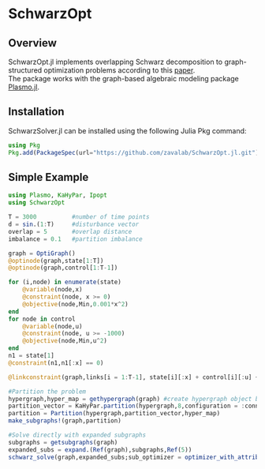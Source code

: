 # SchwarzOpt

## Overview
SchwarzOpt.jl implements overlapping Schwarz decomposition to graph-structured optimization problems according to this [paper](https://arxiv.org/abs/1810.00491).  
The package works with the graph-based algebraic modeling package [Plasmo.jl](https://github.com/zavalab/Plasmo.jl).

## Installation
SchwarzSolver.jl can be installed using the following Julia Pkg command:

```julia
using Pkg
Pkg.add(PackageSpec(url="https://github.com/zavalab/SchwarzOpt.jl.git"))
```

## Simple Example
```julia
using Plasmo, KaHyPar, Ipopt
using SchwarzOpt

T = 3000          #number of time points
d = sin.(1:T)     #disturbance vector
overlap = 5       #overlap distance
imbalance = 0.1   #partition imbalance

graph = OptiGraph()
@optinode(graph,state[1:T])
@optinode(graph,control[1:T-1])

for (i,node) in enumerate(state)
    @variable(node,x)
    @constraint(node, x >= 0)
    @objective(node,Min,0.001*x^2)
end
for node in control
    @variable(node,u)
    @constraint(node, u >= -1000)
    @objective(node,Min,u^2)
end
n1 = state[1]
@constraint(n1,n1[:x] == 0)

@linkconstraint(graph,links[i = 1:T-1], state[i][:x] + control[i][:u] + d[i] == state[i+1][:x])

#Partition the problem
hypergraph,hyper_map = gethypergraph(graph) #create hypergraph object based on graph
partition_vector = KaHyPar.partition(hypergraph,8,configuration = :connectivity,imbalance = imbalance)
partition = Partition(hypergraph,partition_vector,hyper_map)
make_subgraphs!(graph,partition)

#Solve directly with expanded subgraphs
subgraphs = getsubgraphs(graph)
expanded_subs = expand.(Ref(graph),subgraphs,Ref(5))
schwarz_solve(graph,expanded_subs;sub_optimizer = optimizer_with_attributes(Ipopt.Optimizer,"tol" => 1e-12,"print_level" => 0),max_iterations = 100,tolerance = 1e-10)
```
